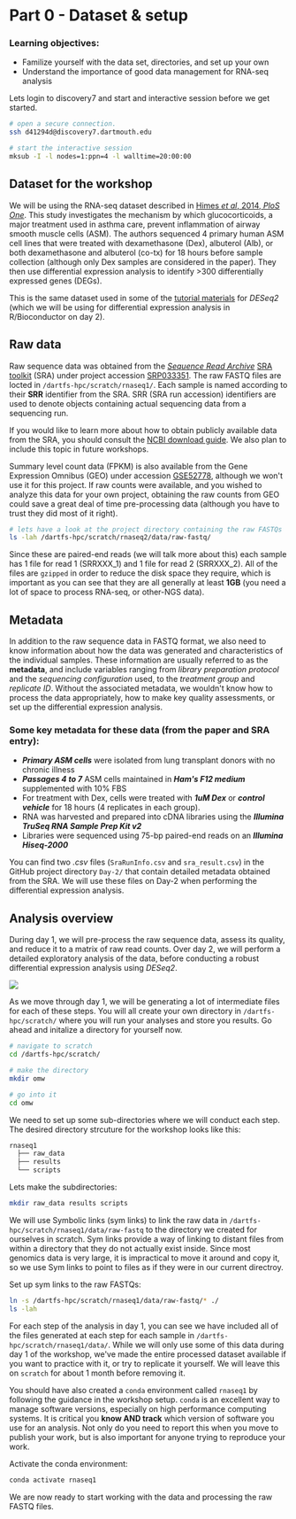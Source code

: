 # Part 0 - Dataset & setup

### Learning objectives: 
- Familize yourself with the data set, directories, and set up your own
- Understand the importance of good data management for RNA-seq analysis

Lets login to discovery7 and start and interactive session before we get started.  
```bash
# open a secure connection.
ssh d41294d@discovery7.dartmouth.edu

# start the interactive session
mksub -I -l nodes=1:ppn=4 -l walltime=20:00:00
```

## Dataset for the workshop 

We will be using the RNA-seq dataset described in [Himes *et al*, 2014, *PloS One*](https://journals.plos.org/plosone/article?id=10.1371/journal.pone.0099625). This study investigates the mechanism by which glucocorticoids, a major treatment used in asthma care, prevent inflammation of airway smooth muscle cells (ASM). The authors sequenced 4 primary human ASM cell lines that were treated with dexamethasone (Dex), albuterol (Alb), or both dexamethasone and albuterol (co-tx) for 18 hours before sample collection (although only Dex samples are considered in the paper). They then use differential expression analysis to identify >300 differentially expressed genes (DEGs). 

This is the same dataset used in some of the [tutorial materials](http://bioconductor.org/packages/devel/bioc/vignettes/DESeq2/inst/doc/DESeq2.html) for *DESeq2* (which we will be using for differential expression analysis in R/Bioconductor on day 2). 

[](dataset.png)

## Raw data 

Raw sequence data was obtained from the [*Sequence Read Archive*](https://www.ncbi.nlm.nih.gov/sra)
[SRA toolkit](https://github.com/ncbi/sra-tools) (SRA) under project accession [SRP033351](https://www.ncbi.nlm.nih.gov/sra?term=SRP033351). The raw FASTQ files are locted in `/dartfs-hpc/scratch/rnaseq1/`. Each sample is named according to their **SRR** identifier from the SRA. SRR (SRA run accession) identifiers are used to denote objects containing actual sequencing data from a sequencing run. 

If you would like to learn more about how to obtain publicly available data from the SRA, you should consult the [NCBI download guide](https://www.ncbi.nlm.nih.gov/books/NBK242621/). We also plan to include this topic in future workshops.  

Summary level count data (FPKM) is also available from the Gene Expression Omnibus (GEO) under accession [GSE52778](https://www.ncbi.nlm.nih.gov/geo/query/acc.cgi?acc=GSE52778), although we won't use it for this project. If raw counts were available, and you wished to analyze this data for your own project, obtaining the raw counts from GEO could save a great deal of time pre-processing data (although you have to trust they did most of it right). 

```bash
# lets have a look at the project directory containing the raw FASTQs
ls -lah /dartfs-hpc/scratch/rnaseq2/data/raw-fastq/
```

Since these are paired-end reads (we will talk more about this) each sample has 1 file for read 1 (SRRXXX_1) and 1 file for read 2 (SRRXXX_2). All of the files are `gzipped` in order to reduce the disk space they require, which is important as you can see that they are all generally at least **1GB** (you need a lot of space to process RNA-seq, or other-NGS data). 

## Metadata 

In addition to the raw sequence data in FASTQ format, we also need to know information about how the data was generated and characteristics of the individual samples. These information are usually referred to as the **metadata**, and include variables ranging from *library preparation protocol* and the *sequencing configuration* used, to the *treatment group* and *replicate ID*. Without the associated metadata, we wouldn't know how to process the data appropriately, how to make key quality assessments, or set up the differential expression analysis. 

### Some key metadata for these data (from the paper and SRA entry): 
- ***Primary ASM cells*** were isolated from lung transplant donors with no chronic illness  
- ***Passages 4 to 7*** ASM cells maintained in ***Ham's F12 medium*** supplemented with 10% FBS  
- For treatment with Dex, cells were treated with ***1uM Dex*** or ***control vehicle*** for 18 hours (4 replicates in each group). 
- RNA was harvested and prepared into cDNA libraries using the ***Illumina TruSeq RNA Sample Prep Kit v2***
- Libraries were sequenced using 75-bp paired-end reads on an ***Illumina Hiseq-2000***

You can find two *.csv* files (`SraRunInfo.csv` and `sra_result.csv`) in the GitHub project directory `Day-2/` that contain detailed metadata obtained from the SRA. We will use these files on Day-2 when performing the differential expression analysis. 

## Analysis overview

During day 1, we will pre-process the raw sequence data, assess its quality, and reduce it to a matrix of raw read counts. Over day 2, we will perform a detailed exploratory analysis of the data, before conducting a robust differential expression analysis using *DESeq2*. 

![](analysis_overview.png)







As we move through day 1, we will be generating a lot of intermediate files for each of these steps. You will all create your own directory in `/dartfs-hpc/scratch/` where you will run your analyses and store you results. Go ahead and initalize a directory for yourself now. 

```bash
# navigate to scratch 
cd /dartfs-hpc/scratch/

# make the directory 
mkdir omw

# go into it
cd omw
``` 

We need to set up some sub-directories where we will conduct each step. The desired directory strcuture for the workshop looks like this: 
```bash
rnaseq1
  ├── raw_data
  ├── results
  └── scripts
```

Lets make the subdirectories: 
```bash
mkdir raw_data results scripts 
``` 

We will use Symbolic links (sym links) to link the raw data in `/dartfs-hpc/scratch/rnaseq1/data/raw-fastq` to the directory we created for ourselves in scratch. Sym links provide a way of linking to distant files from within a directory that they do not actually exist inside. Since most genomics data is very large, it is impractical to move it around and copy it, so we use Sym links to point to files as if they were in our current directroy. 

Set up sym links to the raw FASTQs: 
```bash 
ln -s /dartfs-hpc/scratch/rnaseq1/data/raw-fastq/* ./
ls -lah 
``` 

For each step of the analysis in day 1, you can see we have included all of the files generated at each step for each sample in `/dartfs-hpc/scratch/rnaseq1/data/`. While we will only use some of this data during day 1 of the workshop, we've made the entire processed dataset available if you want to practice with it, or try to replicate it yourself. We will leave this on `scratch` for about 1 month before removing it. 

You should have also created a `conda` environment called `rnaseq1` by following the guidance in the workshop setup. `conda` is an excellent way to manage software versions, especially on high performance computing systems. It is critical you **know AND track** which version of software you use for an analysis. Not only do you need to report this when you move to publish your work, but is also important for anyone trying to reproduce your work. 

Activate the conda environment:
```bash
conda activate rnaseq1
```

We are now ready to start working with the data and processing the raw FASTQ files. 
